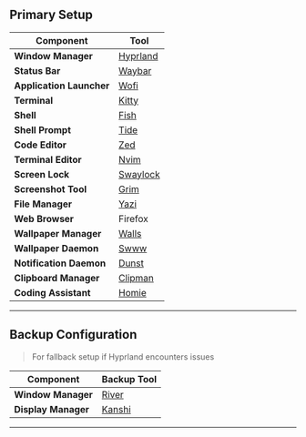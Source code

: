 
## Primary Setup

| **Component**           | **Tool**      |
|-------------------------|---------------|
| **Window Manager**      | [Hyprland](https://github.com/hyprwm/Hyprland) |
| **Status Bar**          | [Waybar](https://github.com/Alexays/Waybar) |
| **Application Launcher**| [Wofi](https://github.com/SimplyCEO/wofi) |
| **Terminal**            | [Kitty](https://github.com/kovidgoyal/kitty) |
  | **Shell**             | [Fish](https://github.com/fish-shell/fish-shell) |
  | **Shell Prompt**      | [Tide](https://github.com/IlanCosman/tide) |
  | **Code Editor**       | [Zed](https://github.com/zed-industries/zed) |
  | **Terminal Editor**   | [Nvim](https://github.com/neovim/neovim) |
  | **Screen Lock**       | [Swaylock](https://github.com/swaywm/swaylock) |
  | **Screenshot Tool**   | [Grim](https://github.com/emersion/grim) |
  | **File Manager**      | [Yazi](https://github.com/sxyazi/yazi) |
| **Web Browser**         | Firefox       |
| **Wallpaper Manager**   | [Walls](https://github.com/hannahfluch/walls) |
| **Wallpaper Daemon**    | [Swww](https://github.com/LGFae/swww) |
| **Notification Daemon** | [Dunst](https://github.com/dunst-project/dunst) |
| **Clipboard Manager**   | [Clipman](https://github.com/chmouel/clipman) |
| **Coding Assistant**    | [Homie](https://github.com/hannahfluch/homie) |

---

## Backup Configuration

> For fallback setup if Hyprland encounters issues

| **Component**          | **Backup Tool**     |
|------------------------|---------------------|
| **Window Manager**     | [River](https://github.com/riverwm/river) |
| **Display Manager**    | [Kanshi](https://github.com/emersion/kanshi) |

---
